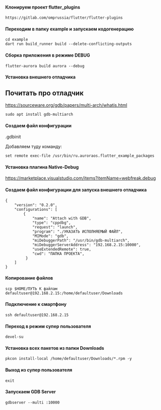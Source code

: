 #### Клонируем проект flutter_plugins
```shell
https://gitlab.com/omprussia/flutter/flutter-plugins
```
#### Переходим в папку example и запускаем кодогенерацию
```shell
cd example
dart run build_runner build --delete-conflicting-outputs
```
#### Сборка приложения в режиме DEBUG
```shell
flutter-aurora build aurora --debug
```

#### Установка внешнего отладчика
## Почитать про отладчик
https://sourceware.org/gdb/papers/multi-arch/whatis.html

```shell
sudo apt install gdb-multiarch
```

#### Создаем файл конфигурации 
.gdbinit

Добавляем туду команду: 
```shell
set remote exec-file /usr/bin/ru.auroraos.flutter_example_packages
```

#### Установка плагина Native-Debug
https://marketplace.visualstudio.com/items?itemName=webfreak.debug

#### Создаем файл конфигурации для запуска внешнего отладчика
```shell
{
    "version": "0.2.0",
    "configurations": [
        {
            "name": "Attach with GDB",
            "type": "cppdbg",
            "request": "launch",
            "program": "./УКАЗАТЬ ИСПОЛНЯЕМЫЙ ФАЙЛ",
            "MIMode": "gdb",
            "miDebuggerPath": "/usr/bin/gdb-multiarch",
            "miDebuggerServerAddress": "192.168.2.15:10000",
            "useExtendedRemote": true,
            "cwd": "ПАПКА ПРОЕКТА",
         }
    ]
}
```

#### Копирование файлов
```shell
scp $HOME/ПУТЬ К файлам defaultuser@192.168.2.15:/home/defaultuser/Downloads
```
#### Подключение к смартфону
```shell
ssh defaultuser@192.168.2.15
```
#### Переход в режим супер пользователя
```shell
devel-su
```
#### Установка всех пакетов из папки Downloads
```shell
pkcon install-local /home/defaultuser/Downloads/*.rpm -y
```
#### Выход из супер пользователя
```shell
exit    
```
#### Запускаем GDB Server
```shell
gdbserver --multi :10000    
```

